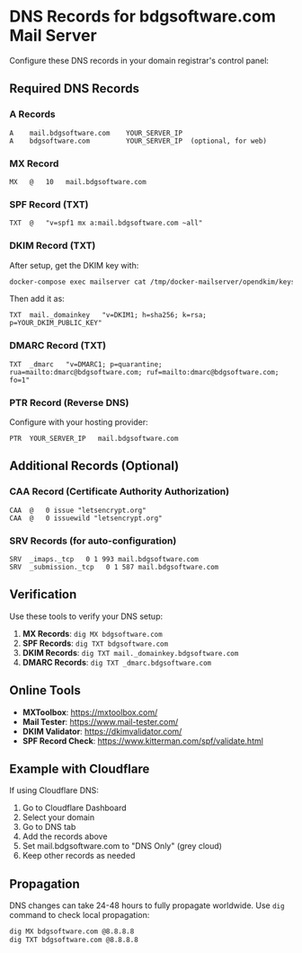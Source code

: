 # DNS Records for bdgsoftware.com Mail Server

Configure these DNS records in your domain registrar's control panel:

## Required DNS Records

### A Records
```
A    mail.bdgsoftware.com    YOUR_SERVER_IP
A    bdgsoftware.com         YOUR_SERVER_IP  (optional, for web)
```

### MX Record
```
MX   @   10   mail.bdgsoftware.com
```

### SPF Record (TXT)
```
TXT  @   "v=spf1 mx a:mail.bdgsoftware.com ~all"
```

### DKIM Record (TXT)
After setup, get the DKIM key with:
```bash
docker-compose exec mailserver cat /tmp/docker-mailserver/opendkim/keys/bdgsoftware.com/mail.txt
```

Then add it as:
```
TXT  mail._domainkey   "v=DKIM1; h=sha256; k=rsa; p=YOUR_DKIM_PUBLIC_KEY"
```

### DMARC Record (TXT)
```
TXT  _dmarc   "v=DMARC1; p=quarantine; rua=mailto:dmarc@bdgsoftware.com; ruf=mailto:dmarc@bdgsoftware.com; fo=1"
```

### PTR Record (Reverse DNS)
Configure with your hosting provider:
```
PTR  YOUR_SERVER_IP   mail.bdgsoftware.com
```

## Additional Records (Optional)

### CAA Record (Certificate Authority Authorization)
```
CAA  @   0 issue "letsencrypt.org"
CAA  @   0 issuewild "letsencrypt.org"
```

### SRV Records (for auto-configuration)
```
SRV  _imaps._tcp   0 1 993 mail.bdgsoftware.com
SRV  _submission._tcp   0 1 587 mail.bdgsoftware.com
```

## Verification

Use these tools to verify your DNS setup:

1. **MX Records**: `dig MX bdgsoftware.com`
2. **SPF Records**: `dig TXT bdgsoftware.com`
3. **DKIM Records**: `dig TXT mail._domainkey.bdgsoftware.com`
4. **DMARC Records**: `dig TXT _dmarc.bdgsoftware.com`

## Online Tools

- **MXToolbox**: https://mxtoolbox.com/
- **Mail Tester**: https://www.mail-tester.com/
- **DKIM Validator**: https://dkimvalidator.com/
- **SPF Record Check**: https://www.kitterman.com/spf/validate.html

## Example with Cloudflare

If using Cloudflare DNS:

1. Go to Cloudflare Dashboard
2. Select your domain
3. Go to DNS tab
4. Add the records above
5. Set mail.bdgsoftware.com to "DNS Only" (grey cloud)
6. Keep other records as needed

## Propagation

DNS changes can take 24-48 hours to fully propagate worldwide. Use `dig` command to check local propagation:

```bash
dig MX bdgsoftware.com @8.8.8.8
dig TXT bdgsoftware.com @8.8.8.8
```
